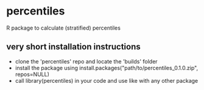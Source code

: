 # percentiles
R package to calculate (stratified) percentiles

## very short installation instructions
* clone the 'percentiles' repo and locate the 'builds' folder
* install the package using install.packages("path/to/percentiles_0.1.0.zip", repos=NULL)
* call library(percentiles) in your code and use like with any other package

